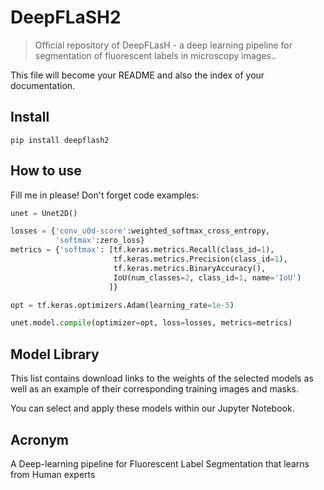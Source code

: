 # DeepFLaSH2
> Official repository of DeepFLasH - a deep learning pipeline for segmentation of fluorescent labels in microscopy images..


This file will become your README and also the index of your documentation.

## Install

`pip install deepflash2`

## How to use

Fill me in please! Don't forget code examples:

```python
unet = Unet2D()
```

```python
losses = {'conv_u0d-score':weighted_softmax_cross_entropy, 
          'softmax':zero_loss}
metrics = {'softmax': [tf.keras.metrics.Recall(class_id=1), 
                       tf.keras.metrics.Precision(class_id=1),
                       tf.keras.metrics.BinaryAccuracy(),
                       IoU(num_classes=2, class_id=1, name='IoU')
                      ]}

opt = tf.keras.optimizers.Adam(learning_rate=1e-5)

unet.model.compile(optimizer=opt, loss=losses, metrics=metrics)
```

## Model Library

This list contains download links to the weights of the selected models as well as an example of their corresponding training images and masks.

You can select and apply these models within our Jupyter Notebook.

## Acronym

A Deep-learning pipeline for Fluorescent Label Segmentation that learns from Human experts
